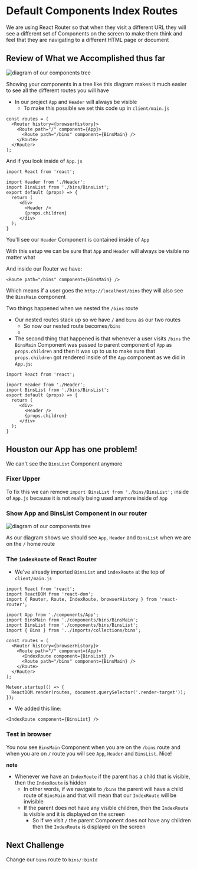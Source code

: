 # Default Components Index Routes
We are using React Router so that when they visit a different URL they will see a different set of Components on the screen to make them think and feel that they are navigating to a different HTML page or document

## Review of What we Accomplished thus far
![diagram of our components tree](https://i.imgur.com/0HJDjKn.png)

Showing your components in a tree like this diagram makes it much easier to see all the different routes you will have

* In our project `App` and `Header` will always be visible
    - To make this possible we set this code up in `client/main.js`

```
const routes = (
  <Router history={browserHistory}>
    <Route path="/" component={App}>
      <Route path="/bins" component={BinsMain} />
    </Route>
  </Router>
);
```

And if you look inside of `App.js`

```
import React from 'react';

import Header from './Header';
import BinsList from './bins/BinsList';
export default (props) => {
  return (
     <div>
       <Header />
       {props.children}
     </div>
  );
}
```

You'll see our `Header` Component is contained inside of `App`

With this setup we can be sure that `App` and `Header` will always be visible no matter what

And inside our Router we have:

`<Route path="/bins" component={BinsMain} />`

Which means if a user goes the `http://localhost/bins` they will also see the `BinsMain` component

Two things happened when we nested the `/bins` route
* Our nested routes stack up so we have `/` and `bins` as our two routes
    - So now our nested route becomes`/bins`
    - 
* The second thing that happened is that whenever a user visits `/bins` the `BinsMain` Component was passed to parent component of `App` as `props.children` and then it was up to us to make sure that `props.children` got rendered inside of the `App` component as we did in `App.js`:

```
import React from 'react';

import Header from './Header';
import BinsList from './bins/BinsList';
export default (props) => {
  return (
     <div>
       <Header />
       {props.children}
     </div>
  );
}
```

## Houston our App has one problem!
We can't see the `BinsList` Component anymore

### Fixer Upper
To fix this we can remove `import BinsList from './bins/BinsList';` inside of `App.js` because it is not really being used anymore inside of `App`

### Show App and BinsList Component in our router
![diagram of our components tree](https://i.imgur.com/0HJDjKn.png)

As our diagram shows we should see `App`, `Header` and `BinsList` when we are on the `/` home route

### The `indexRoute` of React Router
* We've already imported `BinsList` and `indexRoute` at the top of `client/main.js`

```
import React from 'react';
import ReactDOM from 'react-dom';
import { Router, Route, IndexRoute, browserHistory } from 'react-router';

import App from './components/App';
import BinsMain from './components/bins/BinsMain';
import BinsList from './components/bins/BinsList';
import { Bins } from '../imports/collections/bins';

const routes = (
  <Router history={browserHistory}>
    <Route path="/" component={App}>
      <IndexRoute component={BinsList} />
      <Route path="/bins" component={BinsMain} />
    </Route>
  </Router>
);

Meteor.startup(() => {
  ReactDOM.render(routes, document.querySelector('.render-target'));
});
```

* We added this line:

`<IndexRoute component={BinsList} />`

### Test in browser
You now see `BinsMain` Component when you are on the `/bins` route and when you are on `/` route you will see `App`, `Header` and `BinsList`. Nice!

**note**
* Whenever we have an `IndexRoute` if the parent has a child that is visible, then the `IndexRoute` is hidden
    - In other words, if we navigate to `/bins` the parent will have a child route of `BinsMain` and that will mean that our `IndexRoute` will be invisible
    - If the parent does not have any visible children, then the `IndexRoute` is visible and it is displayed on the screen
        + So if we visit `/` the parent Component does not have any children then the `IndexRoute` is displayed on the screen

## Next Challenge
Change our `bins` route to `bins/:binId`

